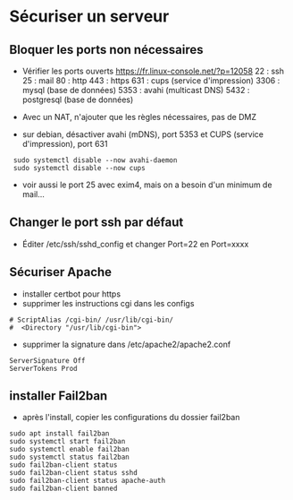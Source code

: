 # Sécuriser un serveur

## Bloquer les ports non nécessaires
- Vérifier les ports ouverts https://fr.linux-console.net/?p=12058
    22 : ssh
    25 : mail
    80 : http
    443 : https
    631 : cups (service d'impression)
    3306 : mysql (base de données)
    5353 : avahi (multicast DNS)
    5432 : postgresql (base de données)

- Avec un NAT, n'ajouter que les règles nécessaires, pas de DMZ
- sur debian, désactiver avahi (mDNS), port 5353 et CUPS (service d'impression), port 631
```
 sudo systemctl disable --now avahi-daemon
 sudo systemctl disable --now cups 
 ```
 - voir aussi le port 25 avec exim4, mais on a besoin d'un minimum de mail...

## Changer le port ssh par défaut
- Éditer /etc/ssh/sshd_config et changer Port=22 en Port=xxxx

## Sécuriser Apache
- installer certbot pour https
- supprimer les instructions cgi dans les configs
```
# ScriptAlias /cgi-bin/ /usr/lib/cgi-bin/
#  <Directory "/usr/lib/cgi-bin">
```

- supprimer la signature dans /etc/apache2/apache2.conf 
```
ServerSignature Off
ServerTokens Prod
```

## installer Fail2ban
- après l'install, copier les configurations du dossier fail2ban
```
sudo apt install fail2ban
sudo systemctl start fail2ban
sudo systemctl enable fail2ban
sudo systemctl status fail2ban
sudo fail2ban-client status
sudo fail2ban-client status sshd
sudo fail2ban-client status apache-auth
sudo fail2ban-client banned
```
